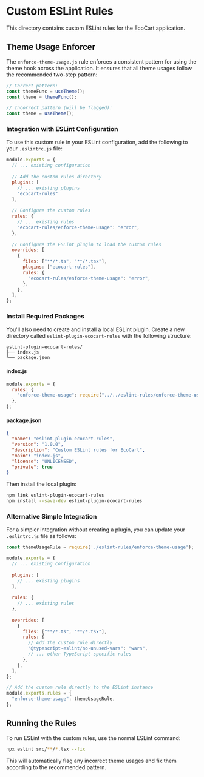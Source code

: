 # Custom ESLint Rules

This directory contains custom ESLint rules for the EcoCart application.

## Theme Usage Enforcer

The `enforce-theme-usage.js` rule enforces a consistent pattern for using the theme hook across the application. It ensures that all theme usages follow the recommended two-step pattern:

```typescript
// Correct pattern:
const themeFunc = useTheme();
const theme = themeFunc();

// Incorrect pattern (will be flagged):
const theme = useTheme();
```

### Integration with ESLint Configuration

To use this custom rule in your ESLint configuration, add the following to your `.eslintrc.js` file:

```javascript
module.exports = {
  // ... existing configuration
  
  // Add the custom rules directory
  plugins: [
    // ... existing plugins
    "ecocart-rules"
  ],
  
  // Configure the custom rules
  rules: {
    // ... existing rules
    "ecocart-rules/enforce-theme-usage": "error",
  },
  
  // Configure the ESLint plugin to load the custom rules
  overrides: [
    {
      files: ["**/*.ts", "**/*.tsx"],
      plugins: ["ecocart-rules"],
      rules: {
        "ecocart-rules/enforce-theme-usage": "error",
      },
    },
  ],
};
```

### Install Required Packages

You'll also need to create and install a local ESLint plugin. Create a new directory called `eslint-plugin-ecocart-rules` with the following structure:

```
eslint-plugin-ecocart-rules/
├── index.js
└── package.json
```

#### index.js
```javascript
module.exports = {
  rules: {
    "enforce-theme-usage": require("../../eslint-rules/enforce-theme-usage"),
  },
};
```

#### package.json
```json
{
  "name": "eslint-plugin-ecocart-rules",
  "version": "1.0.0",
  "description": "Custom ESLint rules for EcoCart",
  "main": "index.js",
  "license": "UNLICENSED",
  "private": true
}
```

Then install the local plugin:

```sh
npm link eslint-plugin-ecocart-rules
npm install --save-dev eslint-plugin-ecocart-rules
```

### Alternative Simple Integration

For a simpler integration without creating a plugin, you can update your `.eslintrc.js` file as follows:

```javascript
const themeUsageRule = require('./eslint-rules/enforce-theme-usage');

module.exports = {
  // ... existing configuration
  
  plugins: [
    // ... existing plugins
  ],
  
  rules: {
    // ... existing rules
  },
  
  overrides: [
    {
      files: ["**/*.ts", "**/*.tsx"],
      rules: {
        // Add the custom rule directly
        "@typescript-eslint/no-unused-vars": "warn",
        // ... other TypeScript-specific rules
      },
    },
  ],
};

// Add the custom rule directly to the ESLint instance
module.exports.rules = {
  "enforce-theme-usage": themeUsageRule,
};
```

## Running the Rules

To run ESLint with the custom rules, use the normal ESLint command:

```sh
npx eslint src/**/*.tsx --fix
```

This will automatically flag any incorrect theme usages and fix them according to the recommended pattern. 